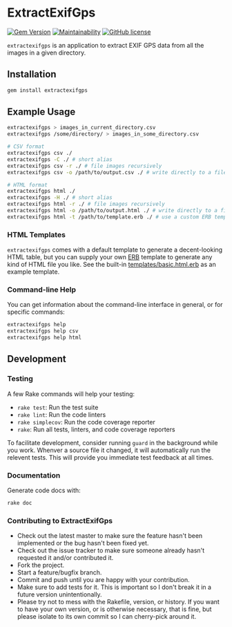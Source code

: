 # ExtractExifGps

[![Gem Version](https://badge.fury.io/rb/extractexifgps.svg)](https://badge.fury.io/rb/extractexifgps)
[![Maintainability](https://api.codeclimate.com/v1/badges/e5ff3fe936709bf32593/maintainability)](https://codeclimate.com/github/sangster/extractexifgps/maintainability)
[![GitHub license](https://img.shields.io/github/license/sangster/extractexifgps.svg)](https://github.com/sangster/extractexifgps/blob/master/LICENSE.txt)


`extractexifgps` is an application to extract EXIF GPS data from all the images
in a given directory.

## Installation

```sh
gem install extractexifgps
```

## Example Usage

```sh
extractexifgps > images_in_current_directory.csv
extractexifgps /some/directory/ > images_in_some_directory.csv

# CSV format
extractexifgps csv ./
extractexifgps -C ./ # short alias
extractexifgps csv -r ./ # file images recursively
extractexifgps csv -o /path/to/output.csv ./ # write directly to a file

# HTML format
extractexifgps html ./
extractexifgps -H ./ # short alias
extractexifgps html -r ./ # file images recursively
extractexifgps html -o /path/to/output.html ./ # write directly to a file
extractexifgps html -t /path/to/template.erb ./ # use a custom ERB template
```

### HTML Templates

`extractexifgps` comes with a default template to generate a decent-looking
HTML table, but you can supply your own
[ERB](https://ruby-doc.org/stdlib-2.5.1/libdoc/erb/rdoc/ERB.html) template to
generate any kind of HTML file you like. See the built-in
[templates/basic.html.erb](templates/basic.html.erb) as an example template.


### Command-line Help

You can get information about the command-line interface in general, or for
specific commands:

```sh
extractexifgps help
extractexifgps help csv
extractexifgps help html
```

## Development

### Testing

A few Rake commands will help your testing:

  - `rake test`: Run the test suite
  - `rake lint`: Run the code linters
  - `rake simplecov`: Run the code coverage reporter
  - `rake`: Run all tests, linters, and code coverage reporters

To facilitate development, consider running `guard` in the background while you
work. Whenver a source file it changed, it will automatically run the relevent
tests. This will provide you immediate test feedback at all times.

### Documentation

Generate code docs with:

```sh
rake doc
```

### Contributing to ExtractExifGps

  * Check out the latest master to make sure the feature hasn't been
    implemented or the bug hasn't been fixed yet.
  * Check out the issue tracker to make sure someone already hasn't requested
    it and/or contributed it.
  * Fork the project.
  * Start a feature/bugfix branch.
  * Commit and push until you are happy with your contribution.
  * Make sure to add tests for it. This is important so I don't break it in a
    future version unintentionally.
  * Please try not to mess with the Rakefile, version, or history. If you want
    to have your own version, or is otherwise necessary, that is fine, but
    please isolate to its own commit so I can cherry-pick around it.
